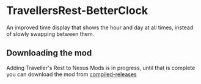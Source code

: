 # TravellersRest-BetterClock

An improved time display that shows the hour and day at all times, instead of slowly swapping between them.

## Downloading the mod

Adding Traveller's Rest to Nexus Mods is in progress, until that is complete you can download the mod from [compiled-releases](https://github.com/DrStalker/TravellersRest-EasyFishing/tree/main/compiled-releases)

  
